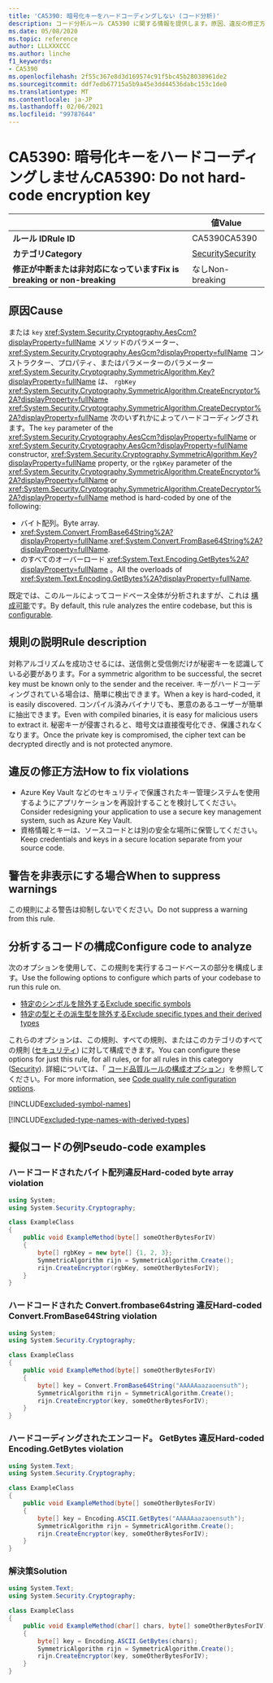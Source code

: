 ```yaml
---
title: 'CA5390: 暗号化キーをハードコーディングしない (コード分析)'
description: コード分析ルール CA5390 に関する情報を提供します。原因、違反の修正方法、非表示にするタイミングなどが含まれます。
ms.date: 05/08/2020
ms.topic: reference
author: LLLXXXCCC
ms.author: linche
f1_keywords:
- CA5390
ms.openlocfilehash: 2f55c367e8d3d169574c91f5bc45b28038961de2
ms.sourcegitcommit: ddf7edb67715a5b9a45e3dd44536dabc153c1de0
ms.translationtype: MT
ms.contentlocale: ja-JP
ms.lasthandoff: 02/06/2021
ms.locfileid: "99787644"
---
```

# <a name="ca5390-do-not-hard-code-encryption-key"></a><span data-ttu-id="de2d0-103">CA5390: 暗号化キーをハードコーディングしません</span><span class="sxs-lookup"><span data-stu-id="de2d0-103">CA5390: Do not hard-code encryption key</span></span>

| | <span data-ttu-id="de2d0-104">値</span><span class="sxs-lookup"><span data-stu-id="de2d0-104">Value</span></span> |
|-|-|
| <span data-ttu-id="de2d0-105">**ルール ID**</span><span class="sxs-lookup"><span data-stu-id="de2d0-105">**Rule ID**</span></span> |<span data-ttu-id="de2d0-106">CA5390</span><span class="sxs-lookup"><span data-stu-id="de2d0-106">CA5390</span></span>|
| <span data-ttu-id="de2d0-107">**カテゴリ**</span><span class="sxs-lookup"><span data-stu-id="de2d0-107">**Category**</span></span> |[<span data-ttu-id="de2d0-108">Security</span><span class="sxs-lookup"><span data-stu-id="de2d0-108">Security</span></span>](security-warnings.md)|
| <span data-ttu-id="de2d0-109">**修正が中断または非対応になっています**</span><span class="sxs-lookup"><span data-stu-id="de2d0-109">**Fix is breaking or non-breaking**</span></span> |<span data-ttu-id="de2d0-110">なし</span><span class="sxs-lookup"><span data-stu-id="de2d0-110">Non-breaking</span></span>|

## <a name="cause"></a><span data-ttu-id="de2d0-111">原因</span><span class="sxs-lookup"><span data-stu-id="de2d0-111">Cause</span></span>

<span data-ttu-id="de2d0-112">または `key` <xref:System.Security.Cryptography.AesCcm?displayProperty=fullName> メソッドのパラメーター、 <xref:System.Security.Cryptography.AesGcm?displayProperty=fullName> コンストラクター、プロパティ、またはパラメーターのパラメーター <xref:System.Security.Cryptography.SymmetricAlgorithm.Key?displayProperty=fullName> は、 `rgbKey` <xref:System.Security.Cryptography.SymmetricAlgorithm.CreateEncryptor%2A?displayProperty=fullName> <xref:System.Security.Cryptography.SymmetricAlgorithm.CreateDecryptor%2A?displayProperty=fullName> 次のいずれかによってハードコーディングされます。</span><span class="sxs-lookup"><span data-stu-id="de2d0-112">The `key` parameter of the <xref:System.Security.Cryptography.AesCcm?displayProperty=fullName> or <xref:System.Security.Cryptography.AesGcm?displayProperty=fullName> constructor, <xref:System.Security.Cryptography.SymmetricAlgorithm.Key?displayProperty=fullName> property, or the `rgbKey` parameter of the <xref:System.Security.Cryptography.SymmetricAlgorithm.CreateEncryptor%2A?displayProperty=fullName> or <xref:System.Security.Cryptography.SymmetricAlgorithm.CreateDecryptor%2A?displayProperty=fullName> method is hard-coded by one of the following:</span></span>

- <span data-ttu-id="de2d0-113">バイト配列。</span><span class="sxs-lookup"><span data-stu-id="de2d0-113">Byte array.</span></span>
- <span data-ttu-id="de2d0-114"><xref:System.Convert.FromBase64String%2A?displayProperty=fullName>.</span><span class="sxs-lookup"><span data-stu-id="de2d0-114"><xref:System.Convert.FromBase64String%2A?displayProperty=fullName>.</span></span>
- <span data-ttu-id="de2d0-115">のすべてのオーバーロード <xref:System.Text.Encoding.GetBytes%2A?displayProperty=fullName> 。</span><span class="sxs-lookup"><span data-stu-id="de2d0-115">All the overloads of <xref:System.Text.Encoding.GetBytes%2A?displayProperty=fullName>.</span></span>

<span data-ttu-id="de2d0-116">既定では、このルールによってコードベース全体が分析されますが、これは [構成可能](#configure-code-to-analyze)です。</span><span class="sxs-lookup"><span data-stu-id="de2d0-116">By default, this rule analyzes the entire codebase, but this is [configurable](#configure-code-to-analyze).</span></span>

## <a name="rule-description"></a><span data-ttu-id="de2d0-117">規則の説明</span><span class="sxs-lookup"><span data-stu-id="de2d0-117">Rule description</span></span>

<span data-ttu-id="de2d0-118">対称アルゴリズムを成功させるには、送信側と受信側だけが秘密キーを認識している必要があります。</span><span class="sxs-lookup"><span data-stu-id="de2d0-118">For a symmetric algorithm to be successful, the secret key must be known only to the sender and the receiver.</span></span> <span data-ttu-id="de2d0-119">キーがハードコーディングされている場合は、簡単に検出できます。</span><span class="sxs-lookup"><span data-stu-id="de2d0-119">When a key is hard-coded, it is easily discovered.</span></span> <span data-ttu-id="de2d0-120">コンパイル済みバイナリでも、悪意のあるユーザーが簡単に抽出できます。</span><span class="sxs-lookup"><span data-stu-id="de2d0-120">Even with compiled binaries, it is easy for malicious users to extract it.</span></span> <span data-ttu-id="de2d0-121">秘密キーが侵害されると、暗号文は直接復号化でき、保護されなくなります。</span><span class="sxs-lookup"><span data-stu-id="de2d0-121">Once the private key is compromised, the cipher text can be decrypted directly and is not protected anymore.</span></span>

## <a name="how-to-fix-violations"></a><span data-ttu-id="de2d0-122">違反の修正方法</span><span class="sxs-lookup"><span data-stu-id="de2d0-122">How to fix violations</span></span>

- <span data-ttu-id="de2d0-123">Azure Key Vault などのセキュリティで保護されたキー管理システムを使用するようにアプリケーションを再設計することを検討してください。</span><span class="sxs-lookup"><span data-stu-id="de2d0-123">Consider redesigning your application to use a secure key management system, such as Azure Key Vault.</span></span>
- <span data-ttu-id="de2d0-124">資格情報とキーは、ソースコードとは別の安全な場所に保管してください。</span><span class="sxs-lookup"><span data-stu-id="de2d0-124">Keep credentials and keys in a secure location separate from your source code.</span></span>

## <a name="when-to-suppress-warnings"></a><span data-ttu-id="de2d0-125">警告を非表示にする場合</span><span class="sxs-lookup"><span data-stu-id="de2d0-125">When to suppress warnings</span></span>

<span data-ttu-id="de2d0-126">この規則による警告は抑制しないでください。</span><span class="sxs-lookup"><span data-stu-id="de2d0-126">Do not suppress a warning from this rule.</span></span>

## <a name="configure-code-to-analyze"></a><span data-ttu-id="de2d0-127">分析するコードの構成</span><span class="sxs-lookup"><span data-stu-id="de2d0-127">Configure code to analyze</span></span>

<span data-ttu-id="de2d0-128">次のオプションを使用して、この規則を実行するコードベースの部分を構成します。</span><span class="sxs-lookup"><span data-stu-id="de2d0-128">Use the following options to configure which parts of your codebase to run this rule on.</span></span>

- [<span data-ttu-id="de2d0-129">特定のシンボルを除外する</span><span class="sxs-lookup"><span data-stu-id="de2d0-129">Exclude specific symbols</span></span>](#exclude-specific-symbols)
- [<span data-ttu-id="de2d0-130">特定の型とその派生型を除外する</span><span class="sxs-lookup"><span data-stu-id="de2d0-130">Exclude specific types and their derived types</span></span>](#exclude-specific-types-and-their-derived-types)

<span data-ttu-id="de2d0-131">これらのオプションは、この規則、すべての規則、またはこのカテゴリのすべての規則 ([セキュリティ](security-warnings.md)) に対して構成できます。</span><span class="sxs-lookup"><span data-stu-id="de2d0-131">You can configure these options for just this rule, for all rules, or for all rules in this category ([Security](security-warnings.md)).</span></span> <span data-ttu-id="de2d0-132">詳細については、「 [コード品質ルールの構成オプション](../code-quality-rule-options.md)」を参照してください。</span><span class="sxs-lookup"><span data-stu-id="de2d0-132">For more information, see [Code quality rule configuration options](../code-quality-rule-options.md).</span></span>

[!INCLUDE[excluded-symbol-names](~/includes/code-analysis/excluded-symbol-names.md)]

[!INCLUDE[excluded-type-names-with-derived-types](~/includes/code-analysis/excluded-type-names-with-derived-types.md)]

## <a name="pseudo-code-examples"></a><span data-ttu-id="de2d0-133">擬似コードの例</span><span class="sxs-lookup"><span data-stu-id="de2d0-133">Pseudo-code examples</span></span>

### <a name="hard-coded-byte-array-violation"></a><span data-ttu-id="de2d0-134">ハードコードされたバイト配列違反</span><span class="sxs-lookup"><span data-stu-id="de2d0-134">Hard-coded byte array violation</span></span>

```csharp
using System;
using System.Security.Cryptography;

class ExampleClass
{
    public void ExampleMethod(byte[] someOtherBytesForIV)
    {
        byte[] rgbKey = new byte[] {1, 2, 3};
        SymmetricAlgorithm rijn = SymmetricAlgorithm.Create();
        rijn.CreateEncryptor(rgbKey, someOtherBytesForIV);
    }
}
```

### <a name="hard-coded-convertfrombase64string-violation"></a><span data-ttu-id="de2d0-135">ハードコードされた Convert.frombase64string 違反</span><span class="sxs-lookup"><span data-stu-id="de2d0-135">Hard-coded Convert.FromBase64String violation</span></span>

```csharp
using System;
using System.Security.Cryptography;

class ExampleClass
{
    public void ExampleMethod(byte[] someOtherBytesForIV)
    {
        byte[] key = Convert.FromBase64String("AAAAAaazaoensuth");
        SymmetricAlgorithm rijn = SymmetricAlgorithm.Create();
        rijn.CreateEncryptor(key, someOtherBytesForIV);
    }
}
```

### <a name="hard-coded-encodinggetbytes-violation"></a><span data-ttu-id="de2d0-136">ハードコーディングされたエンコード。 GetBytes 違反</span><span class="sxs-lookup"><span data-stu-id="de2d0-136">Hard-coded Encoding.GetBytes violation</span></span>

```csharp
using System.Text;
using System.Security.Cryptography;

class ExampleClass
{
    public void ExampleMethod(byte[] someOtherBytesForIV)
    {
        byte[] key = Encoding.ASCII.GetBytes("AAAAAaazaoensuth");
        SymmetricAlgorithm rijn = SymmetricAlgorithm.Create();
        rijn.CreateEncryptor(key, someOtherBytesForIV);
    }
}
```

### <a name="solution"></a><span data-ttu-id="de2d0-137">解決策</span><span class="sxs-lookup"><span data-stu-id="de2d0-137">Solution</span></span>

```csharp
using System.Text;
using System.Security.Cryptography;

class ExampleClass
{
    public void ExampleMethod(char[] chars, byte[] someOtherBytesForIV)
    {
        byte[] key = Encoding.ASCII.GetBytes(chars);
        SymmetricAlgorithm rijn = SymmetricAlgorithm.Create();
        rijn.CreateEncryptor(key, someOtherBytesForIV);
    }
}
```
